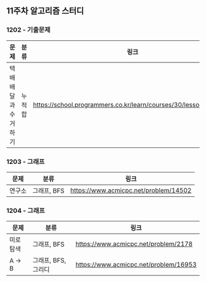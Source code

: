 ## 11주차 알고리즘 스터디  


### 1202 - 기출문제

| 문제          | 분류  | 링크 |
|-------------|-----|--|
| 택배 배달과 수거하기 | 누적합 | https://school.programmers.co.kr/learn/courses/30/lessons/150369 |

### 1203 - 그래프

| 문제  | 분류       | 링크 |
|-----|----------|--|
| 연구소 | 그래프, BFS | https://www.acmicpc.net/problem/14502 |

### 1204 - 그래프

| 문제 | 분류            | 링크                                    |
|--|---------------|---------------------------------------|
| 미로 탐색 | 그래프, BFS      | https://www.acmicpc.net/problem/2178  |
| A → B | 그래프, BFS, 그리디 | https://www.acmicpc.net/problem/16953 |
